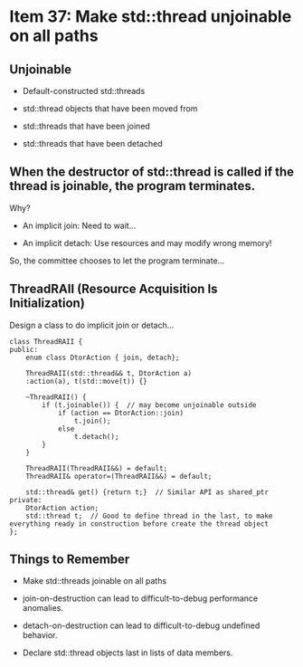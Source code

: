# Item 37: Make std::thread unjoinable on all paths

## Unjoinable

* Default-constructed std::threads

* std::thread objects that have been moved from

* std::threads that have been joined

* std::threads that have been detached

## When the destructor of std::thread is called if the thread is joinable, the program terminates.

Why?

* An implicit join: Need to wait...

* An implicit detach: Use resources and may modify wrong memory!

So, the committee chooses to let the program terminate...

## ThreadRAII (Resource Acquisition Is Initialization)

Design a class to do implicit join or detach...

    class ThreadRAII {
    public:
        enum class DtorAction { join, detach};

        ThreadRAII(std::thread&& t, DtorAction a)
        :action(a), t(std::move(t)) {}

        ~ThreadRAII() {
            if (t.joinable()) {  // may become unjoinable outside
                if (action == DtorAction::join) 
                    t.join();
                else
                    t.detach();
            }
        }

        ThreadRAII(ThreadRAII&&) = default;
        ThreadRAII& operator=(ThreadRAII&&) = default;

        std::thread& get() {return t;}  // Similar API as shared_ptr
    private:
        DtorAction action;
        std::thread t;  // Good to define thread in the last, to make everything ready in construction before create the thread object
    };

## Things to Remember

* Make std::threads joinable on all paths

* join-on-destruction can lead to difficult-to-debug performance anomalies.

* detach-on-destruction can lead to difficult-to-debug undefined behavior.

* Declare std::thread objects last in lists of data members.
